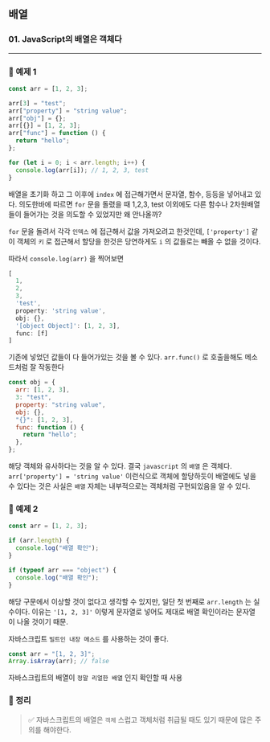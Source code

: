 ## 배열

### 01. JavaScript의 배열은 객체다

---

### 📌 예제 1

```js
const arr = [1, 2, 3];

arr[3] = "test";
arr["property"] = "string value";
arr["obj"] = {};
arr[{}] = [1, 2, 3];
arr["func"] = function () {
  return "hello";
};

for (let i = 0; i < arr.length; i++) {
  console.log(arr[i]); // 1, 2, 3, test
}
```

배열을 초기화 하고 그 이후에 `index` 에 접근해가면서 문자열, 함수, 등등을 넣어내고 있다.
의도한바에 따르면 `for` 문을 돌렸을 때 1,2,3, test 이외에도 다른 함수나 2차원배열들이 들어가는 것을 의도할 수 있었지만 왜 안나올까?

`for` 문을 돌려서 각각 `인덱스` 에 접근해서 값을 가져오려고 한것인데, `['property']` 같이 객체의 `키` 로 접근해서 할당을 한것은 당연하게도 `i` 의 값들로는 빼올 수 없을 것이다.

따라서 `console.log(arr)` 을 찍어보면

```js
[
  1,
  2,
  3,
  'test',
  property: 'string value',
  obj: {},
  '[object Object]': [1, 2, 3],
  func: [f]
]
```

기존에 넣었던 값들이 다 들어가있는 것을 볼 수 있다.
`arr.func()` 로 호출을해도 메소드처럼 잘 작동한다

```js
const obj = {
  arr: [1, 2, 3],
  3: "test",
  property: "string value",
  obj: {},
  "{}": [1, 2, 3],
  func: function () {
    return "hello";
  },
};
```

해당 객체와 유사하다는 것을 알 수 있다. 결국 `javascript` 의 `배열` 은 객체다. `arr['property'] = 'string value'` 이런식으로 객체에 할당하듯이 배열에도 넣을 수 있다는 것은 사실은 `배열` 자체는 내부적으로는 객체처럼 구현되있음을 알 수 있다.

### 📌 예제 2

```js
const arr = [1, 2, 3];

if (arr.length) {
  console.log("배열 확인");
}

if (typeof arr === "object") {
  console.log("배열 확인");
}
```

해당 구문에서 이상할 것이 없다고 생각할 수 있지만, 일단 첫 번째로 `arr.length` 는 실수이다. 이유는 `'[1, 2, 3]'` 이렇게 문자열로 넣어도 제대로 배열 확인이라는 문자열이 나올 것이기 때문.

자바스크립트 `빌트인 내장 메소드` 를 사용하는 것이 좋다.

```js
const arr = "[1, 2, 3]";
Array.isArray(arr); // false
```

자바스크립트의 배열이 `정말 리얼한 배열` 인지 확인할 때 사용

### 📌 정리

> ✅ 자바스크립트의 배열은 `객체` 스럽고 객체처럼 취급될 때도 있기 때문에 많은 주의를 해야한다.

